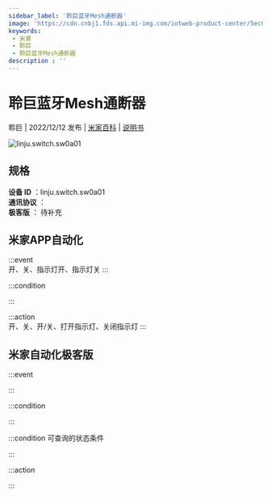 ```yaml
---
sidebar_label: '聆巨蓝牙Mesh通断器'
image: 'https://cdn.cnbj1.fds.api.mi-img.com/iotweb-product-center/5ec0a9bda530f19b05369f6406029b49_1668679567798.png?GalaxyAccessKeyId=AKVGLQWBOVIRQ3XLEW&Expires=9223372036854775807&Signature=+GTFWjVVnXkJBm0Wl5WgwNqxuM0='
keywords: 
 - 米家
 - 聆巨
 - 聆巨蓝牙Mesh通断器
description : ''
---
```

# 聆巨蓝牙Mesh通断器

聆巨 | 2022/12/12 发布 | [米家百科](https://home.mi.com/webapp/content/baike/product/index.html?model=linju.switch.sw0a01) | [说明书](https://home.mi.com/views/introduction.html?model=linju.switch.sw0a01&region=cn)

![linju.switch.sw0a01](https://cdn.cnbj1.fds.api.mi-img.com/iotweb-product-center/5ec0a9bda530f19b05369f6406029b49_1668679567798.png?GalaxyAccessKeyId=AKVGLQWBOVIRQ3XLEW&Expires=9223372036854775807&Signature=+GTFWjVVnXkJBm0Wl5WgwNqxuM0=)

## 规格  
> 
**设备 ID** ：linju.switch.sw0a01  
**通讯协议** ：  
**极客版**  ： 待补充 


## 米家APP自动化  

:::event  
开、关、指示灯开、指示灯关
:::

:::condition  

:::

:::action   
开、关、开/关、打开指示灯、关闭指示灯
:::

## 米家自动化极客版  

:::event  

:::

:::condition  

:::

:::condition 可查询的状态条件  

:::

:::action  

:::

        
